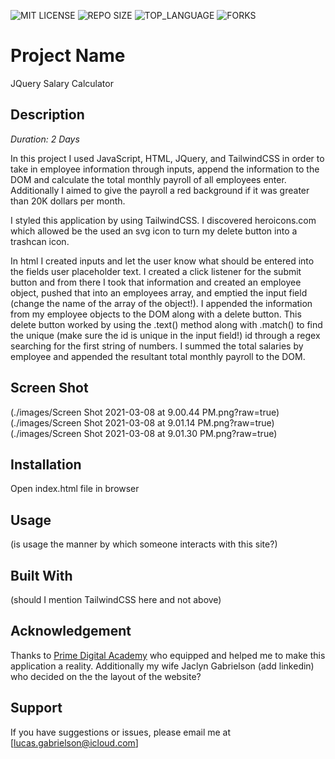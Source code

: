 ![MIT LICENSE](https://img.shields.io/github/license/scottbromander/the_marketplace.svg?style=flat-square)
![REPO SIZE](https://img.shields.io/github/repo-size/scottbromander/the_marketplace.svg?style=flat-square)
![TOP_LANGUAGE](https://img.shields.io/github/languages/top/scottbromander/the_marketplace.svg?style=flat-square)
![FORKS](https://img.shields.io/github/forks/scottbromander/the_marketplace.svg?style=social)

# Project Name

JQuery Salary Calculator

## Description

_Duration: 2 Days_

In this project I used JavaScript, HTML, JQuery, and TailwindCSS in order to take in employee information through inputs, append the information to the DOM and calculate the total monthly payroll of all employees enter. Additionally I aimed to give the payroll a red background if it was greater than 20K dollars per month.

I styled this application by using TailwindCSS. I discovered heroicons.com which allowed be the used an svg icon to turn my delete button into a trashcan icon. 

In html I created inputs and let the user know what should be entered into the fields user placeholder text. I created a click listener for the submit button and from there I took that information and created an employee object, pushed that into an employees array, and emptied the input field (change the name of the array of the object!). I appended the information from my employee objects to the DOM along with a delete button. This delete button worked by using the .text() method along with .match() to find the unique (make sure the id is unique in the input field!) id through a regex searching for the first string of numbers. I summed the total salaries by employee and appended the resultant total monthly payroll to the DOM. 

## Screen Shot

(./images/Screen Shot 2021-03-08 at 9.00.44 PM.png?raw=true)
(./images/Screen Shot 2021-03-08 at 9.01.14 PM.png?raw=true)
(./images/Screen Shot 2021-03-08 at 9.01.30 PM.png?raw=true)

## Installation

Open index.html file in browser

## Usage

(is usage the manner by which someone interacts with this site?)

## Built With

(should I mention TailwindCSS here and not above)

## Acknowledgement
Thanks to [Prime Digital Academy](www.primeacademy.io) who equipped and helped me to make this application a reality. Additionally my wife Jaclyn Gabrielson (add linkedin) who decided on the the layout of the website?

## Support
If you have suggestions or issues, please email me at [lucas.gabrielson@icloud.com]



